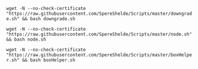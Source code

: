 `wget -N --no-check-certificate "https://raw.githubusercontent.com/SpereShelde/Scripts/master/downgrade.sh" && bash downgrade.sh`

`wget -N --no-check-certificate "https://raw.githubusercontent.com/SpereShelde/Scripts/master/node.sh" && bash node.sh`

`wget -N --no-check-certificate "https://raw.githubusercontent.com/SpereShelde/Scripts/master/boxHelper.sh" && bash boxHelper.sh`
